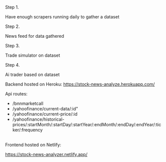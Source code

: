 
Step 1.

Have enough scrapers running daily to gather a dataset

Step 2.

News feed for data gathered

Step 3.

Trade simulator on dataset

Step 4.

Ai trader based on dataset


Backend hosted on Heroku:
https://stock-news-analyze.herokuapp.com/

Api routes:
- /bnnmarketcall
- /yahoofinance/current-data/:id"
- /yahoofinance/current-price/:id
- /yahoofinance/historical-prices/:startMonth/:startDay/:startYear/:endMonth/:endDay/:endYear/:ticker/:frequency


<br>
Frontend hosted on Netlify:

https://stock-news-analyzer.netlify.app/